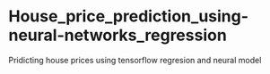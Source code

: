 # House_price_prediction_using-neural-networks_regression
Pridicting house prices using tensorflow regresion and neural model
